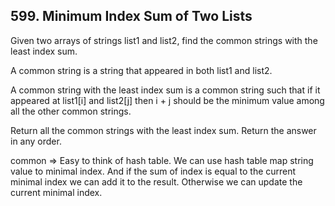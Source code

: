 ## 599. Minimum Index Sum of Two Lists

Given two arrays of strings list1 and list2, find the common strings with the least index sum.

A common string is a string that appeared in both list1 and list2.

A common string with the least index sum is a common string such that if it appeared at list1[i] and list2[j] then i + j should be the minimum value among all the other common strings.

Return all the common strings with the least index sum. Return the answer in any order.

common => Easy to think of hash table. We can use hash table map string value to minimal index. And if the sum of index is equal to the current minimal index we can add it to the result. Otherwise we can update the current minimal index.